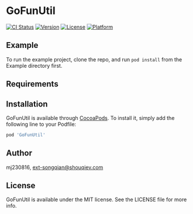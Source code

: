 # GoFunUtil

[![CI Status](https://img.shields.io/travis/mj230816/GoFunUtil.svg?style=flat)](https://travis-ci.org/mj230816/GoFunUtil)
[![Version](https://img.shields.io/cocoapods/v/GoFunUtil.svg?style=flat)](https://cocoapods.org/pods/GoFunUtil)
[![License](https://img.shields.io/cocoapods/l/GoFunUtil.svg?style=flat)](https://cocoapods.org/pods/GoFunUtil)
[![Platform](https://img.shields.io/cocoapods/p/GoFunUtil.svg?style=flat)](https://cocoapods.org/pods/GoFunUtil)

## Example

To run the example project, clone the repo, and run `pod install` from the Example directory first.

## Requirements

## Installation

GoFunUtil is available through [CocoaPods](https://cocoapods.org). To install
it, simply add the following line to your Podfile:

```ruby
pod 'GoFunUtil'
```

## Author

mj230816, ext-songqian@shouqiev.com

## License

GoFunUtil is available under the MIT license. See the LICENSE file for more info.
